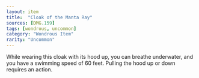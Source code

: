 ```yaml
---
layout: item
title:  "Cloak of the Manta Ray"
sources: [DMG.159]
tags: [wondrous, uncommon]
category: "Wondrous Item"
rarity: "Uncommon"
---
```


While wearing this cloak with its hood up, you can breathe underwater, and you have a swimming speed of 60 feet. Pulling the hood up or down requires an action.